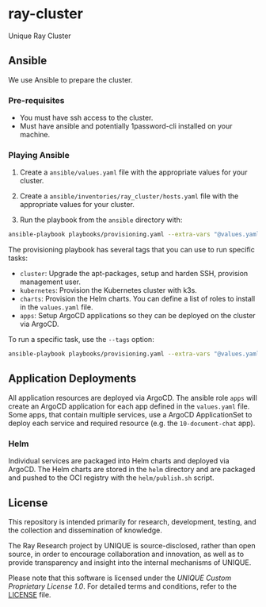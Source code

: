 # ray-cluster
Unique Ray Cluster

## Ansible

We use Ansible to prepare the cluster. 

### Pre-requisites
- You must have ssh access to the cluster.
- Must have ansible and potentially 1password-cli installed on your machine.

### Playing Ansible

1. Create a `ansible/values.yaml` file with the appropriate values for your cluster.

2. Create a `ansible/inventories/ray_cluster/hosts.yaml` file with the appropriate values for your cluster.

3. Run the playbook from the `ansible` directory with:

```bash
ansible-playbook playbooks/provisioning.yaml --extra-vars "@values.yaml"
```

The provisioning playbook has several tags that you can use to run specific tasks:

- `cluster`: Upgrade the apt-packages, setup and harden SSH, provision management user.
- `kubernetes`: Provision the Kubernetes cluster with k3s.
- `charts`: Provision the Helm charts. You can define a list of roles to install in the `values.yaml` file.
- `apps`: Setup ArgoCD applications so they can be deployed on the cluster via ArgoCD.

To run a specific task, use the `--tags` option:

 ```bash
 ansible-playbook playbooks/provisioning.yaml --extra-vars "@values.yaml" --tags "cluster,ssh,kubernetes,charts,apps"
 ```

## Application Deployments

All application resources are deployed via ArgoCD. The ansible role `apps` will create an ArgoCD application for each app defined in the `values.yaml` file.
Some apps, that contain multiple services, use a ArgoCD ApplicationSet to deploy each service and required resource (e.g. the `10-document-chat` app).

### Helm

Individual services are packaged into Helm charts and deployed via ArgoCD. The Helm charts are stored in the `helm` directory and are packaged and pushed to the OCI registry with the `helm/publish.sh` script.

## License
This repository is intended primarily for research, development, testing, and the collection and dissemination of knowledge.

The Ray Research project by UNIQUE is source-disclosed, rather than open source, in order to encourage collaboration and innovation, as well as to provide transparency and insight into the internal mechanisms of UNIQUE. 

Please note that this software is licensed under the _UNIQUE Custom Proprietary License 1.0_. For detailed terms and conditions, refer to the [LICENSE](LICENSE.md) file.
